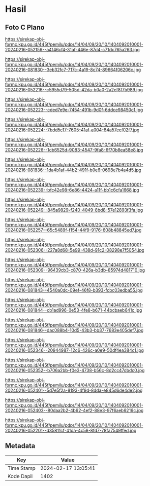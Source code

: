 # Hasil

## Foto C Plano

https://sirekap-obj-formc.kpu.go.id/445f/pemilu/pdpr/14/04/09/20/10/1404092010001-20240216-052156--a4146cf4-31af-446e-87d4-c71dc765a263.jpg

https://sirekap-obj-formc.kpu.go.id/445f/pemilu/pdpr/14/04/09/20/10/1404092010001-20240216-081830--3eb32fc7-717c-4a19-8c74-89664f06206c.jpg

https://sirekap-obj-formc.kpu.go.id/445f/pemilu/pdpr/14/04/09/20/10/1404092010001-20240216-052216--c5955d79-505d-42da-b0a0-2a2ef8f7b989.jpg

https://sirekap-obj-formc.kpu.go.id/445f/pemilu/pdpr/14/04/09/20/10/1404092010001-20240216-052223--cded7e9e-7454-491b-9d0f-6ddce98450c1.jpg

https://sirekap-obj-formc.kpu.go.id/445f/pemilu/pdpr/14/04/09/20/10/1404092010001-20240216-052224--7bdd5c17-7605-41af-a004-84a57eef02f7.jpg

https://sirekap-obj-formc.kpu.go.id/445f/pemilu/pdpr/14/04/09/20/10/1404092010001-20240216-052226--1cb6525d-9083-4547-9fa8-6f70b8ea58e8.jpg

https://sirekap-obj-formc.kpu.go.id/445f/pemilu/pdpr/14/04/09/20/10/1404092010001-20240216-081836--1da4b1af-44b2-491f-b0e6-0698e7b4a4d5.jpg

https://sirekap-obj-formc.kpu.go.id/445f/pemilu/pdpr/14/04/09/20/10/1404092010001-20240216-052239--bfc42e98-6e86-4424-a11f-bb1c6cfa1668.jpg

https://sirekap-obj-formc.kpu.go.id/445f/pemilu/pdpr/14/04/09/20/10/1404092010001-20240216-052249--845a9829-f240-4049-8bd8-57e12893f3fa.jpg

https://sirekap-obj-formc.kpu.go.id/445f/pemilu/pdpr/14/04/09/20/10/1404092010001-20240216-052257--65c5489f-f154-44f9-9176-608b48845ed7.jpg

https://sirekap-obj-formc.kpu.go.id/445f/pemilu/pdpr/14/04/09/20/10/1404092010001-20240216-052306--227a8d68-5e99-438d-91c2-08298e7f5054.jpg

https://sirekap-obj-formc.kpu.go.id/445f/pemilu/pdpr/14/04/09/20/10/1404092010001-20240216-052309--96439cb3-c870-426a-b3db-85974d481710.jpg

https://sirekap-obj-formc.kpu.go.id/445f/pemilu/pdpr/14/04/09/20/10/1404092010001-20240216-081843--4540a0dc-09ef-46f8-b393-fcbc03edba55.jpg

https://sirekap-obj-formc.kpu.go.id/445f/pemilu/pdpr/14/04/09/20/10/1404092010001-20240216-081844--cb1ad996-0e53-4fe8-b671-44bcbaeb641c.jpg

https://sirekap-obj-formc.kpu.go.id/445f/pemilu/pdpr/14/04/09/20/10/1404092010001-20240216-081846--dac088b4-10d5-43b3-bb37-7683e405def7.jpg

https://sirekap-obj-formc.kpu.go.id/445f/pemilu/pdpr/14/04/09/20/10/1404092010001-20240216-052346--20944987-12c6-426c-a0e9-50df4ea384c1.jpg

https://sirekap-obj-formc.kpu.go.id/445f/pemilu/pdpr/14/04/09/20/10/1404092010001-20240216-052352--b706a2bb-f0e3-4738-b56c-8d2cc47dbdc0.jpg

https://sirekap-obj-formc.kpu.go.id/445f/pemilu/pdpr/14/04/09/20/10/1404092010001-20240216-052401--5d7e5f2a-8193-4f9d-8dda-e845d6de4de2.jpg

https://sirekap-obj-formc.kpu.go.id/445f/pemilu/pdpr/14/04/09/20/10/1404092010001-20240216-052403--80daa2b2-4b62-4ef2-88e3-97f6aeb6216c.jpg

https://sirekap-obj-formc.kpu.go.id/445f/pemilu/pdpr/14/04/09/20/10/1404092010001-20240216-052201--d35811cf-41da-4c58-8fd7-78fa7549ffed.jpg


## Metadata

| Key        | Value               |
| ---------- | ------------------- |
| Time Stamp | 2024-02-17 13:05:41 |
| Kode Dapil | 1402                |



